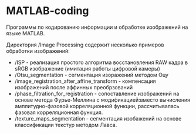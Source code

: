 # MATLAB-coding

Программы по кодированию информации и обработке изображений на языке MATLAB.

Директория /Image Processing содержит несколько примеров обработки изображений:
- /ISP - реализация простого алгоритма восстановления RAW кадра в sRGB изображение (имитация работы цифровой камеры)
- /Otsu_segmentation - сегментация изоражений методом Оцу
- /image_registration_after_affine_transform - компенсация изображений после аффинных преобрзований
- /phase_filtration_for_registration - сопоставление изображений на основе метода Фурье-Меллина с модификацией:вместо вычисления амплитудно-фазовой корреляционной функции, рассчитывалась фазовая корреляционная функция.
- /texture_maps_segmentation - сегментация изобажений на основе классификации текстур методом Лавса.
